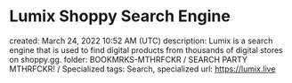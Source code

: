 # Lumix Shoppy Search Engine

created: March 24, 2022 10:52 AM (UTC)
description: Lumix is a search engine that is used to find digital products from thousands of digital stores on shoppy.gg.
folder: BOOKMRKS-MTHRFCKR / SEARCH PARTY MTHRFCKR! / Specialized
tags: Search, specialized
url: https://lumix.live